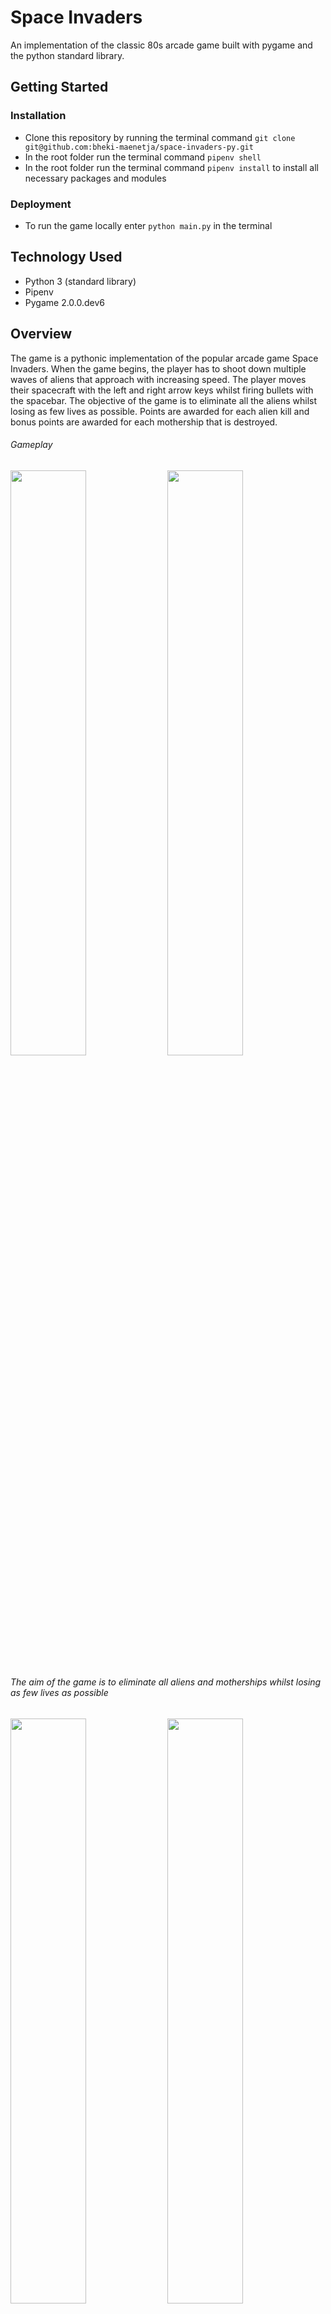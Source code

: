 # Space Invaders
An implementation of the classic 80s arcade game built with pygame and the python standard library.

## Getting Started
### Installation
- Clone this repository by running the terminal command `git clone git@github.com:bheki-maenetja/space-invaders-py.git`
- In the root folder run the terminal command `pipenv shell`
- In the root folder run the terminal command `pipenv install` to install all necessary packages and modules

### Deployment
- To run the game locally enter `python main.py` in the terminal

## Technology Used
- Python 3 (standard library)
- Pipenv
- Pygame 2.0.0.dev6

## Overview
The game is a pythonic implementation of the popular arcade game Space Invaders. When the game begins, the player has to shoot down multiple waves of aliens that approach with increasing speed. The player moves their spacecraft with the left and right arrow keys whilst firing bullets with the spacebar. The objective of the game is to eliminate all the aliens whilst losing as few lives as possible. Points are awarded for each alien kill and bonus points are awarded for each mothership that is destroyed.

###### <figcaption>Gameplay</figcation>
<img src="https://github.com/bheki-maenetja/space-invaders-py/blob/master/img/screencast_gamplay.gif?raw=true" width="49%" />
<img src="https://github.com/bheki-maenetja/space-invaders-py/blob/master/img/screencast_gamplay-motherships.gif?raw=true" width="49%" />

###### <figcaption>The aim of the game is to eliminate all aliens and motherships whilst losing as few lives as possible</figcaption>
<img src="https://res.cloudinary.com/dyed10v2u/image/upload/v1600344391/project_space-invaders-py/screenshot_game-over-screen-victory_uqffjv.png" width="49%" />
<img src="https://res.cloudinary.com/dyed10v2u/image/upload/v1600344391/project_space-invaders-py/screenshot_game-over-screen-defeat_u0ni7v.png" width="49%" />

